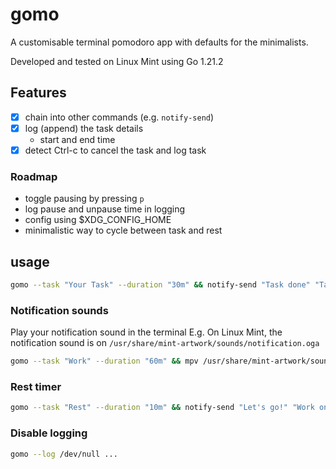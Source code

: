 # gomo

A customisable terminal pomodoro app with defaults for the minimalists. 

Developed and tested on Linux Mint using Go 1.21.2

## Features

- [x] chain into other commands (e.g. `notify-send`)
- [x] log (append) the task details
    - start and end time
- [x] detect Ctrl-c to cancel the task and log task

### Roadmap
- toggle pausing by pressing `p`
- log pause and unpause time in logging
- config using $XDG_CONFIG_HOME
- minimalistic way to cycle between task and rest

## usage
```sh
gomo --task "Your Task" --duration "30m" && notify-send "Task done" "Take a rest"
```

### Notification sounds

Play your notification sound in the terminal
E.g. On Linux Mint, the notification sound is on `/usr/share/mint-artwork/sounds/notification.oga`

```sh
gomo --task "Work" --duration "60m" && mpv /usr/share/mint-artwork/sounds/notification.oga
```

### Rest timer
```sh
gomo --task "Rest" --duration "10m" && notify-send "Let's go!" "Work on your stuff again"
```

### Disable logging
```sh
gomo --log /dev/null ...
```
